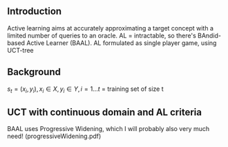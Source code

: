 ## Introduction
Active learning aims at accurately approximating a target concept with a limited
number of queries to an oracle.
AL = intractable, so there's BAndid-based Active Learner (BAAL). AL formulated
as single player game, using UCT-tree

## Background
$s_t = {(x_i, y_i), x_i \in X, y_i \in Y, i = 1 ... t}$ = training set of size t

## UCT with continuous domain and AL criteria
BAAL uses Progressive Widening, which I will probably also very much need!
(progressiveWidening.pdf)

